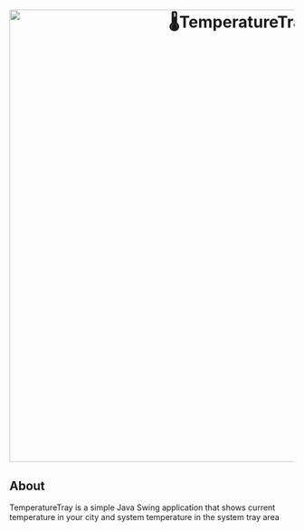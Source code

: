 <h1 align="center">
  <img src="https://raw.githubusercontent.com/PankajRPandey/TemperatureTray/master/src/resources/temperaturetray.png" alt="🌡TemperatureTray" width="800">
</h1>

## About
TemperatureTray is a simple Java Swing application that shows current temperature in your city and system temperature in the system tray area

##
